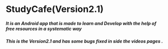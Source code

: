# StudyCafe(Version2.1)
##### It is an Android app that is made to learn and Develop with the help of free resources in a systematic way 
##### This is the Version2.1 and has some bugs fixed in side the videos pages .

